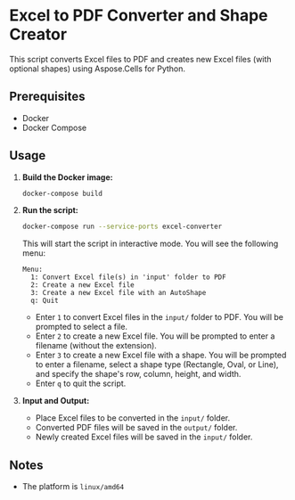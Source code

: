 # Excel to PDF Converter and Shape Creator

This script converts Excel files to PDF and creates new Excel files (with optional shapes) using Aspose.Cells for Python.

## Prerequisites

- Docker
- Docker Compose

## Usage

1. **Build the Docker image:**

    ```bash
    docker-compose build
    ```

2. **Run the script:**

    ```bash
    docker-compose run --service-ports excel-converter
    ```

    This will start the script in interactive mode. You will see the following menu:

    ```
    Menu:
      1: Convert Excel file(s) in 'input' folder to PDF
      2: Create a new Excel file
      3: Create a new Excel file with an AutoShape
      q: Quit
    ```

    - Enter `1` to convert Excel files in the `input/` folder to PDF. You will be prompted to select a file.
    - Enter `2` to create a new Excel file. You will be prompted to enter a filename (without the extension).
    - Enter `3` to create a new Excel file with a shape. You will be prompted to enter a filename, select a shape type (Rectangle, Oval, or Line), and specify the shape's row, column, height, and width.
    - Enter `q` to quit the script.

3. **Input and Output:**

    - Place Excel files to be converted in the `input/` folder.
    - Converted PDF files will be saved in the `output/` folder.
    - Newly created Excel files will be saved in the `input/` folder.

## Notes
- The platform is `linux/amd64`

